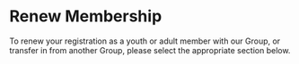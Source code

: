 # Renew Membership

To renew your registration as a youth or adult member with our Group,
or transfer in from another Group, please select the appropriate section below.
